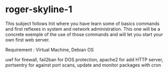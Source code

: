 # roger-skyline-1

This subject follows Init where you have learn some of basics commands and first reflexes in system and network administration. This one will be a concrete exemple of the use of those commands and will let you start your own first web server.

Requirement : Virtual Machine, Debian OS

uwf for firewall, fail2ban for DOS protection, apache2 for add HTTP server, portsentry for against port scans, update and monitor packages with cron

